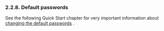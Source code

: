 <div>

<div>

<div>

<div>

### 2.2.8. Default passwords

</div>

</div>

</div>

See the following Quick Start chapter for very important information
about <a href="ch-quicktours.html#defpasschange" class="link"
title="3.1.1. Default Passwords">changing the default passwords</a> .

</div>
